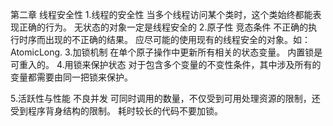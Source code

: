第二章 线程安全性
1.线程的安全性
    当多个线程访问某个类时，这个类始终都能表现正确的行为。
    无状态的对象一定是线程安全的
2.原子性
    竞态条件
        不正确的执行时序而出现的不正确的结果。
    应尽可能的使用现有的线程安全的对象。如：AtomicLong.
3.加锁机制
    在单个原子操作中更新所有相关的状态变量。
    内置锁是可重入的。
4.用锁来保护状态
    对于包含多个变量的不变性条件，其中涉及所有的变量都需要由同一把锁来保护。
    
5.活跃性与性能
    不良并发
        可同时调用的数量，不仅受到可用处理资源的限制，还受到程序背身结构的限制。
    耗时较长的代码不要加锁。